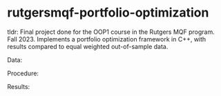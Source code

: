 # rutgersmqf-portfolio-optimization
tldr: Final project done for the OOP1 course in the Rutgers MQF program. 
Fall 2023. 
Implements a portfolio optimization framework in C++, with results compared to equal weighted out-of-sample data.

Data:

Procedure:

Results:
